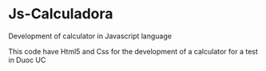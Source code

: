 # Js-Calculadora
Development of calculator in Javascript language

This code have Html5 and Css for the development of a calculator
for a test in Duoc UC
